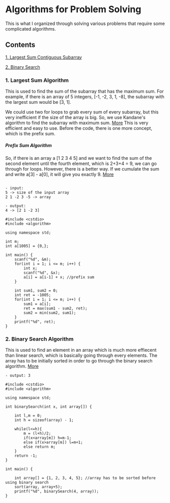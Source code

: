 # Algorithms for Problem Solving
This is what I organized through solving various problems that require some complicated algorithms. 

## Contents

[1. Largest Sum Contiguous Subarray](#1.-largest-sum-algorithm)

[2. Binary Search](#2.-binary-search-algorithm)



### 1. Largest Sum Algorithm

   This is used to find the sum of the subarray that has the maximum sum. For example, if there is an array of 5 integers, [-1, -2, 3, 1, -8], the subarray with the largest sum would be [3, 1]. 

   We could use two for loops to grab every sum of every subarray, but this very inefficient if the size of the array is big. So, we use Kandane's algorithm to find the subarray with maximum sum. [More](https://www.geeksforgeeks.org/largest-sum-contiguous-subarray/) This is very efficient and easy to use. Before the code, there is one more concept, which is the prefix sum. 

##### Prefix Sum Algorithm

   So, if there is an array a [1 2 3 4 5] and we want to find the sum of the second element until the fourth element, which is 2+3+4 = 9, we can go through for loops. However, there is a better way. If we cumulate the sum and write a[3] - a[0], it will give you exactly 9. [More](https://en.wikipedia.org/wiki/Prefix_sum)
    
```

- input: 
5 -> size of the input array
2 1 -2 3 -5 -> array

- output:
4 -> [2 1 -2 3]

#include <cstdio>
#include <algorithm>

using namespace std;

int m;
int a[1005] = {0,};

int main() {
    scanf("%d", &m);
    for(int i = 1; i <= m; i++) {
        int x;
        scanf("%d", &x);
        a[i] = a[i-1] + x; //prefix sum
    }
  
    int sum1, sum2 = 0;
    int ret = -1005;
    for(int i = 1; i <= m; i++) {
        sum1 = a[i];
        ret = max(sum1 - sum2, ret);
        sum2 = min(sum2, sum1);
    }
    printf("%d", ret);
}
```


### 2. Binary Search Algorithm

   This is used to find an element in an array which is much more effiecent than linear search, which is basically going through every elements. The array has to be initially sorted in order to go through the binary search algorithm. [More](https://www.geeksforgeeks.org/binary-search/)

```
- output: 3

#include <cstdio>
#include <algorithm>

using namespace std;

int binarySearch(int x, int array[]) {
    
    int l,m = 0;
    int h = sizeof(array) - 1;
    
    while(l<=h){
        m = (l+h)/2;
        if(x<array[m]) h=m-1;
        else if(x>array[m]) l=m+1;
        else return m;
    }
    return -1;
}

int main() {
    
    int array[] = {1, 2, 3, 4, 5}; //array has to be sorted before using binary search
    sort(array, array+5);
    printf("%d", binarySearch(4, array));
}
```









